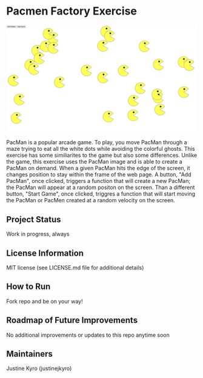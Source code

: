 # Pacmen Factory Exercise

<img src="./images/pacmen.png">

PacMan is a popular arcade game. To play, you move PacMan through a maze trying to eat all the white dots while avoiding the colorful ghosts. This exercise has some similiarites to the game but also some differences. Unlike the game, this exercise uses the PacMan image and is able to create a PacMan on demand. When a given PacMan hits the edge of the screen, it changes position to stay within the frame of the web page. A button, "Add PacMan", once clicked, triggers a function that will create a new PacMan; the PacMan will appear at a random positon on the screen. Than a different button, "Start Game", once clicked, triggres a function that will start moving the PacMan or PacMen created at a random velocity on the screen.

## Project Status
Work in progress, always

## License Information
MIT license (see LICENSE.md file for additional details)

## How to Run 
Fork repo and be on your way!

## Roadmap of Future Improvements
No additional improvements or updates to this repo anytime soon

## Maintainers
Justine Kyro (justinejkyro)
